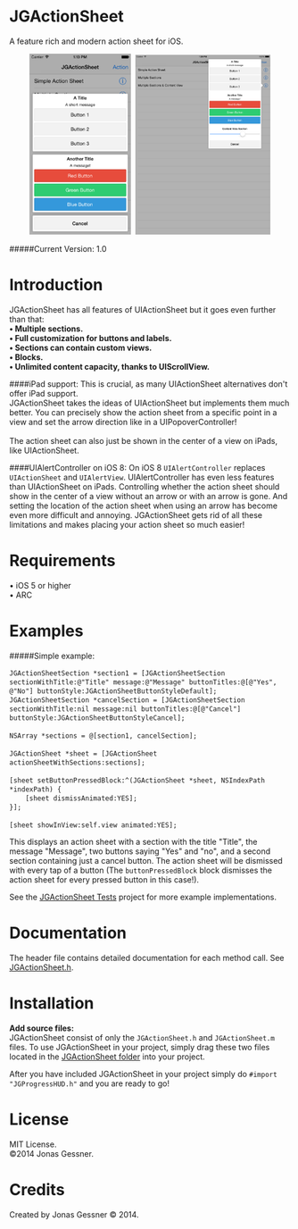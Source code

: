 JGActionSheet
=============

A feature rich and modern action sheet for iOS.
<p align="center">
<img src="JGActionSheet%20Tests/Screenshots/1.png" width="36.2%"/>&nbsp;
<img src="JGActionSheet%20Tests/Screenshots/2.png" width="48%"/></p>

#####Current Version: 1.0

Introduction
===========
JGActionSheet has all features of UIActionSheet but it goes even further than that:<br>
<b>• Multiple sections.<br>
• Full customization for buttons and labels.<br>
• Sections can contain custom views.<br>
• Blocks.<br>
• Unlimited content capacity, thanks to UIScrollView.<br></b>

####iPad support:
This is crucial, as many UIActionSheet alternatives don't offer iPad support.<br>
JGActionSheet takes the ideas of UIActionSheet but implements them much better. You can precisely show the action sheet from a specific point in a view and set the arrow direction like in a UIPopoverController!<br><br>
The action sheet can also just be shown in the center of a view on iPads, like UIActionSheet.

####UIAlertController on iOS 8:
On iOS 8 `UIAlertController` replaces `UIActionSheet` and `UIAlertView`. UIAlertController has even less features than UIActionSheet on iPads. Controlling whether the action sheet should show in the center of a view without an arrow or with an arrow is gone. And setting the location of the action sheet when using an arrow has become even more difficult and annoying. JGActionSheet gets rid of all these limitations and makes placing your action sheet so much easier!

Requirements
=================

• iOS 5 or higher<br>
• ARC

Examples
=================
#####Simple example:
```objc
JGActionSheetSection *section1 = [JGActionSheetSection sectionWithTitle:@"Title" message:@"Message" buttonTitles:@[@"Yes", @"No"] buttonStyle:JGActionSheetButtonStyleDefault];
JGActionSheetSection *cancelSection = [JGActionSheetSection sectionWithTitle:nil message:nil buttonTitles:@[@"Cancel"] buttonStyle:JGActionSheetButtonStyleCancel];

NSArray *sections = @[section1, cancelSection];

JGActionSheet *sheet = [JGActionSheet actionSheetWithSections:sections];

[sheet setButtonPressedBlock:^(JGActionSheet *sheet, NSIndexPath *indexPath) {
    [sheet dismissAnimated:YES];
}];
    
[sheet showInView:self.view animated:YES];
```

This displays an action sheet with a section with the title "Title", the message "Message", two buttons saying "Yes" and "no", and a second section containing just a cancel button. The action sheet will be dismissed with every tap of a button (The `buttonPressedBlock` block dismisses the action sheet for every pressed button in this case!).
<br>

See the <a href="JGActionSheet%20Tests">JGActionSheet Tests</a> project for more example implementations.

Documentation
================
The header file contains detailed documentation for each method call. See <a href="JGActionSheet/JGActionSheet.h">JGActionSheet.h</a>.

Installation
================
<b>Add source files:</b><br>
JGActionSheet consist of only the `JGActionSheet.h` and `JGActionSheet.m` files. To use JGActionSheet in your project, simply drag these two files located in the <a href="JGActionSheet">JGActionSheet folder</a> into your project.

After you have included JGActionSheet in your project simply do `#import "JGProgressHUD.h"` and you are ready to go!

License
==========
MIT License.<br>
©2014 Jonas Gessner.

Credits
==========
Created by Jonas Gessner © 2014.<br>
